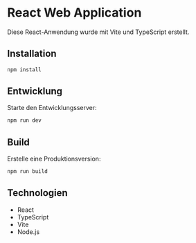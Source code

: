 # React Web Application

Diese React-Anwendung wurde mit Vite und TypeScript erstellt.

## Installation

```bash
npm install
```

## Entwicklung

Starte den Entwicklungsserver:

```bash
npm run dev
```

## Build

Erstelle eine Produktionsversion:

```bash
npm run build
```

## Technologien

- React
- TypeScript
- Vite
- Node.js
